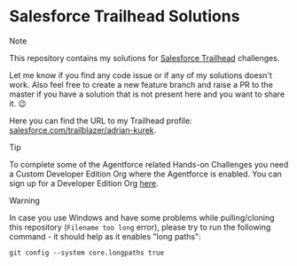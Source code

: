 # Salesforce Trailhead Solutions
> [!note]
> This repository contains my solutions for [Salesforce Trailhead](https://trailhead.salesforce.com/today) challenges.
>
> Let me know if you find any code issue or if any of my solutions doesn't work. Also feel free to create a new feature branch and raise a PR to the master if you have a solution that is not present here and you want to share it. 😉
>
> Here you can find the URL to my Trailhead profile: [salesforce.com/trailblazer/adrian-kurek](http://www.salesforce.com/trailblazer/adrian-kurek).

> [!tip]
> To complete some of the Agentforce related Hands-on Challenges you need a Custom Developer Edition Org where the Agentforce is enabled. You can sign up for a Developer Edition Org [here](https://trailhead.salesforce.com/promo/orgs/agent-customization-with-flows).

> [!warning]
> In case you use Windows and have some problems while pulling/cloning this repository (`Filename too long` error), please try to run the following command - it should help as it enables "long paths":
> 
> `git config --system core.longpaths true`
